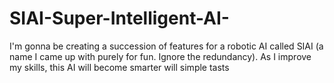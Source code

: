 # SIAI-Super-Intelligent-AI-
I'm gonna be creating a succession of features for a robotic AI called SIAI (a name I came up with purely for fun. Ignore the redundancy). As I improve my skills, this AI will become smarter will simple tasts 
